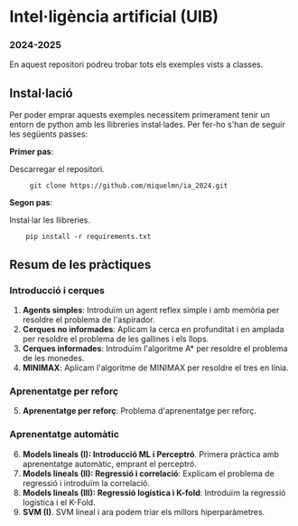 # Intel·ligència artificial (UIB)
### 2024-2025

En aquest repositori podreu trobar tots els exemples vists a classes.

## Instal·lació

Per poder emprar aquests exemples necessitem primerament tenir un entorn de python amb les 
llibreries instal·lades. Per fer-ho s'han de seguir les següents passes: 

**Primer pas**: 

Descarregar el repositori.
```
     git clone https://github.com/miquelmn/ia_2024.git
```

**Segon pas**:

Instal·lar les llibreries.

```
    pip install -r requirements.txt
```

## Resum de les pràctiques

### Introducció i cerques
1. **Agents simples**: Introduïm un agent reflex simple i amb memòria per resoldre el problema de l'aspirador.
2. **Cerques no informades**: Aplicam la cerca en profunditat i en amplada per resoldre el problema de les gallines i els llops.
3. **Cerques informades**: Introduïm l'algoritme A* per resoldre el problema de les monedes.
4. **MINIMAX**: Aplicam l'algoritme de MINIMAX per resoldre el tres en línia.

### Aprenentatge per reforç
5. **Aprenentatge per reforç**: Problema d'aprenentatge per reforç.

### Aprenentatge automàtic
6. **Models lineals (I): Introducció ML i Perceptró**. Primera pràctica amb aprenentatge automàtic, emprant el perceptró.
7. **Models lineals (II): Regressió i correlació**: Explicam el problema de regressió i introduïm la correlació.
8. **Models lineals (III): Regressió logística i K-fold**: Introduïm la regressió logística i el K-Fold.
9. **SVM (I)**. SVM lineal i ara podem triar els millors hiperparàmetres.